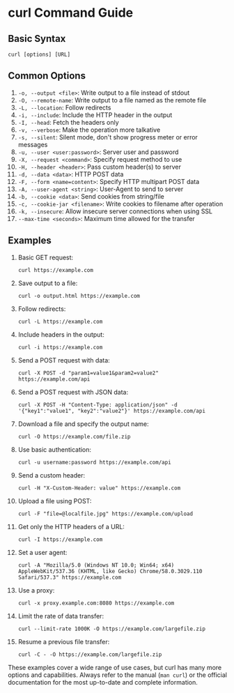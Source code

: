 # curl Command Guide

## Basic Syntax

```
curl [options] [URL]
```

## Common Options

1. `-o, --output <file>`: Write output to a file instead of stdout
2. `-O, --remote-name`: Write output to a file named as the remote file
3. `-L, --location`: Follow redirects
4. `-i, --include`: Include the HTTP header in the output
5. `-I, --head`: Fetch the headers only
6. `-v, --verbose`: Make the operation more talkative
7. `-s, --silent`: Silent mode, don't show progress meter or error messages
8. `-u, --user <user:password>`: Server user and password
9. `-X, --request <command>`: Specify request method to use
10. `-H, --header <header>`: Pass custom header(s) to server
11. `-d, --data <data>`: HTTP POST data
12. `-F, --form <name=content>`: Specify HTTP multipart POST data
13. `-A, --user-agent <string>`: User-Agent to send to server
14. `-b, --cookie <data>`: Send cookies from string/file
15. `-c, --cookie-jar <filename>`: Write cookies to filename after operation
16. `-k, --insecure`: Allow insecure server connections when using SSL
17. `--max-time <seconds>`: Maximum time allowed for the transfer

## Examples

1. Basic GET request:
   ```
   curl https://example.com
   ```

2. Save output to a file:
   ```
   curl -o output.html https://example.com
   ```

3. Follow redirects:
   ```
   curl -L https://example.com
   ```

4. Include headers in the output:
   ```
   curl -i https://example.com
   ```

5. Send a POST request with data:
   ```
   curl -X POST -d "param1=value1&param2=value2" https://example.com/api
   ```

6. Send a POST request with JSON data:
   ```
   curl -X POST -H "Content-Type: application/json" -d '{"key1":"value1", "key2":"value2"}' https://example.com/api
   ```

7. Download a file and specify the output name:
   ```
   curl -O https://example.com/file.zip
   ```

8. Use basic authentication:
   ```
   curl -u username:password https://example.com/api
   ```

9. Send a custom header:
   ```
   curl -H "X-Custom-Header: value" https://example.com
   ```

10. Upload a file using POST:
    ```
    curl -F "file=@localfile.jpg" https://example.com/upload
    ```

11. Get only the HTTP headers of a URL:
    ```
    curl -I https://example.com
    ```

12. Set a user agent:
    ```
    curl -A "Mozilla/5.0 (Windows NT 10.0; Win64; x64) AppleWebKit/537.36 (KHTML, like Gecko) Chrome/58.0.3029.110 Safari/537.3" https://example.com
    ```

13. Use a proxy:
    ```
    curl -x proxy.example.com:8080 https://example.com
    ```

14. Limit the rate of data transfer:
    ```
    curl --limit-rate 1000K -O https://example.com/largefile.zip
    ```

15. Resume a previous file transfer:
    ```
    curl -C - -O https://example.com/largefile.zip
    ```

These examples cover a wide range of use cases, but curl has many more options and capabilities. Always refer to the manual (`man curl`) or the official documentation for the most up-to-date and complete information.
